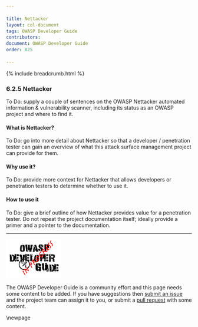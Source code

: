```yaml
---

title: Nettacker
layout: col-document
tags: OWASP Developer Guide
contributors:
document: OWASP Developer Guide
order: 825

---
```


{% include breadcrumb.html %}

### 6.2.5 Nettacker

To Do: supply a couple of sentences on the OWASP Nettacker automated information & vulnerability scanner,
including its status as an OWASP project and where to find it.

#### What is Nettacker?

To Do: go into more detail about Nettacker so that a developer / penetration tester
can gain an overview of what this attack surface management project can provide for them.

#### Why use it?

To Do: provide more context for Nettacker that allows developers or penetration testers to determine whether to use it.

#### How to use it

To Do: give a brief outline of how Nettacker provides value for a penetration tester.
Do not repeat the project documentation itself; ideally provide a primer and a pointer to the documentation.

----

![Developer Guide](../../assets/images/dg_wip.png "OWASP Developer Guide")

The OWASP Developer Guide is a community effort and this page needs some content to be added.
If you have suggestions then [submit an issue][issue080205] and the project team can assign it to you,
or submit a [pull request][pr] with some content.

[issue080205]: https://github.com/OWASP/www-project-developer-guide/issues/new?labels=enhancement&template=request.md&title=Update:%2008-verification/02-tools/05-nettacker
[pr]: https://github.com/OWASP/www-project-developer-guide/pulls

\newpage
